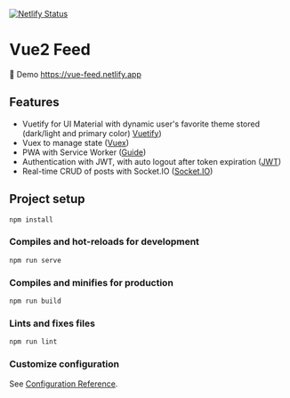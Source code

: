 [![Netlify Status](https://api.netlify.com/api/v1/badges/1b767ad0-9bc4-4159-b09a-b3a03b8d74ce/deploy-status)](https://app.netlify.com/sites/vue-feed/deploys)

# Vue2 Feed

🚀 Demo https://vue-feed.netlify.app

<h2>Features</h2>
<ul>
  <li>Vuetify for UI Material with dynamic user's favorite theme stored (dark/light and primary color) <a href="https://vuetifyjs.com/en/getting-started/installation/">Vuetify</a>)</li>
  <li>Vuex to manage state (<a href="https://vuex.vuejs.org/">Vuex</a>)</li> 
  <li>PWA with Service Worker (<a href="https://ionicframework.com/docs/vue/pwa">Guide</a>)</li>
  <li>Authentication with JWT, with auto logout after token expiration (<a href="https://jwt.io/">JWT</a>)</li>
  <li>Real-time CRUD of posts with Socket.IO (<a href="https://socket.io/">Socket.IO</a>)</li>
</ul>

## Project setup
```
npm install
```

### Compiles and hot-reloads for development
```
npm run serve
```

### Compiles and minifies for production
```
npm run build
```

### Lints and fixes files
```
npm run lint
```

### Customize configuration
See [Configuration Reference](https://cli.vuejs.org/config/).

